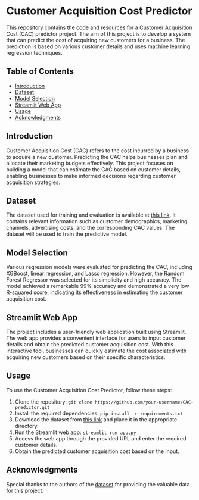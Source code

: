 # Customer Acquisition Cost Predictor

This repository contains the code and resources for a Customer Acquisition Cost (CAC) predictor project. The aim of this project is to develop a system that can predict the cost of acquiring new customers for a business. The prediction is based on various customer details and uses machine learning regression techniques.

## Table of Contents
- [Introduction](#introduction)
- [Dataset](#dataset)
- [Model Selection](#model-selection)
- [Streamlit Web App](#streamlit-web-app)
- [Usage](#usage)
- [Acknowledgments](#acknowledgments)

## Introduction
Customer Acquisition Cost (CAC) refers to the cost incurred by a business to acquire a new customer. Predicting the CAC helps businesses plan and allocate their marketing budgets effectively. This project focuses on building a model that can estimate the CAC based on customer details, enabling businesses to make informed decisions regarding customer acquisition strategies.

## Dataset
The dataset used for training and evaluation is available at [this link](https://www.kaggle.com/datasets/ramjasmaurya/medias-cost-prediction-in-foodmart). It contains relevant information such as customer demographics, marketing channels, advertising costs, and the corresponding CAC values. The dataset will be used to train the predictive model.

## Model Selection
Various regression models were evaluated for predicting the CAC, including XGBoost, linear regression, and Lasso regression. However, the Random Forest Regressor was selected for its simplicity and high accuracy. The model achieved a remarkable 99% accuracy and demonstrated a very low R-squared score, indicating its effectiveness in estimating the customer acquisition cost.

## Streamlit Web App
The project includes a user-friendly web application built using Streamlit. The web app provides a convenient interface for users to input customer details and obtain the predicted customer acquisition cost. With this interactive tool, businesses can quickly estimate the cost associated with acquiring new customers based on their specific characteristics.

## Usage
To use the Customer Acquisition Cost Predictor, follow these steps:

1. Clone the repository: `git clone https://github.com/your-username/CAC-predictor.git`
2. Install the required dependencies: `pip install -r requirements.txt`
3. Download the dataset from [this link](https://www.kaggle.com/datasets/ramjasmaurya/medias-cost-prediction-in-foodmart) and place it in the appropriate directory.
4. Run the Streamlit web app: `streamlit run app.py`
5. Access the web app through the provided URL and enter the required customer details.
6. Obtain the predicted customer acquisition cost based on the input.

## Acknowledgments
Special thanks to the authors of the [dataset](https://www.kaggle.com/datasets/ramjasmaurya/medias-cost-prediction-in-foodmart) for providing the valuable data for this project.
